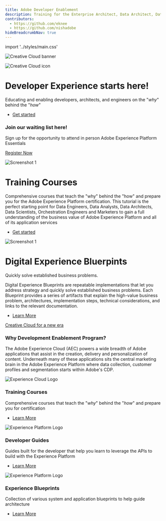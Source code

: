 ```yaml
---
title: Adobe Developer Enablement
description: Training for the Enterprise Architect, Data Architect, Data Engineer and general developer
contributors:
  - https://github.com/eknee
  - https://github.com/nishadobe
hideBreadcrumbNav: true 
---
```

import '../styles/main.css'

<!-- Hero Banner -->
<Hero slots="image, icon, heading, text2, buttons" variant="halfwidth" />

![Creative Cloud banner](images/hero-image-bg-red.png)

![Creative Cloud icon](aep-logo.svg)

# Developer Experience starts here!

Educating and enabling developers, architects, and engineers on the "_why_" behind the "_how_"

* [Get started](https://adobe.io)
<!-- * [Register to get your seat](https://adobe.io) -->

<!-- Call to Action - To register for the course -->

<AnnouncementBlock slots="heading, text, button" theme="dark"/>

### Join our waiting list here!

Sign up for the opportunity to attend in person Adobe Experience Platform Essentials

[Register Now](#)

<!-- Training Course Block -->

<TextBlock slots="image, heading, text1, buttons" />

![Screenshot 1](images/trainning-banner.png)

# Training Courses

Comprehensive courses that teach the "why" behind the "how" and prepare you for the Adobe Experience Platform certification. This tutorial is the perfect starting point for Data Engineers, Data Analysts, Data Architects, Data Scientists, Orchestration Engineers and Marketers to gain a full understanding of the business value of Adobe Experience Platform and all of its application services

* [Get started](/courses)

<!-- Digital Expereince Blueprint Block -->
<TextBlock slots="image, heading, text1, text2, buttons" theme="dark"/>

![Screenshot 1](images/blueprint-banner.png)

# Digital Experience Bluerpints

Quickly solve established business problems.

Digital Experience Blueprints are repeatable implementations that let you address strategy and quickly solve established business problems. Each Blueprint provides a series of artifacts that explain the high-value business problem, architectures, implementation steps, technical considerations, and links to the relevant documentation.

* [Learn More](https://experienceleague.adobe.com/docs/blueprints-learn/architecture/overview.html?lang=en)


<!-- Marketing Video Block -->
<TextBlock slots="video, heading, text" theme="light" />

[Creative Cloud for a new era](https://youtu.be/gFGgA0uvN9U)


### Why Development Enablement Program?

The Adobe Experience Cloud (AEC) powers a wide breadth of Adobe applications that assist in the creation, delivery and personalization of content.  Underneath many of these applications sits the central marketing brain in the Adobe Experience Platform where data collection, customer profiles and segmentation starts within Adobe's CDP.


<!-- Shortcut links Block -->
<TextBlock slots="image, heading, text, links" width="33%" />

![Experience Cloud Logo](aec-logo.svg)

### Training Courses

Comprehensive courses that teach the "_why_" behind the "_how_" and prepare you for certification

* [Learn More](/courses/)

<TextBlock slots="image, heading, text, links" width="33%" />

![Experience Platform Logo](images/aep-foundation.png)

### Developer Guides

Guides built for the developer that help you learn to leverage the APIs to build with the Experience Platform

* [Learn More](/guides/)

<TextBlock slots="image, heading, text, links" width="33%" />

![Experience Platform Logo](aep-logo.svg)

### Experience Blueprints

Collection of various system and application blueprints to help guide architecture

* [Learn More](https://experienceleague.adobe.com/docs/blueprints-learn/architecture/overview.html?lang=en)





